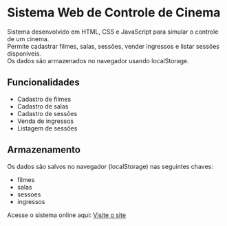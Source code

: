 # Sistema Web de Controle de Cinema

Sistema desenvolvido em HTML, CSS e JavaScript para simular o controle de um cinema.  
Permite cadastrar filmes, salas, sessões, vender ingressos e listar sessões disponíveis.  
Os dados são armazenados no navegador usando localStorage.

## Funcionalidades
- Cadastro de filmes
- Cadastro de salas
- Cadastro de sessões
- Venda de ingressos
- Listagem de sessões

## Armazenamento
Os dados são salvos no navegador (localStorage) nas seguintes chaves:
- filmes
- salas
- sessoes
- ingressos


Acesse o sistema online aqui: [Visite o site](https://samucafront.github.io/Cinema/index.html)
